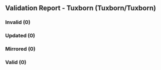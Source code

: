 ## Validation Report - Tuxborn (Tuxborn/Tuxborn)


### Invalid (0)
### Updated (0)
### Mirrored (0)
### Valid (0)
